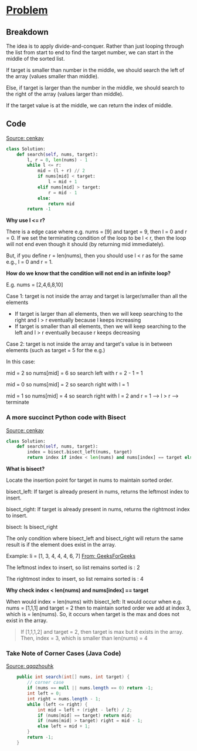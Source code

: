 # [Problem](https://leetcode.com/problems/binary-search/)

## Breakdown

The idea is to apply divide-and-conquer. Rather than just looping through the list from start to end to find the target number, we can start in the middle of the sorted list. 

If target is smaller than number in the middle, we should search the left of the array (values smaller than middle). 

Else, if target is larger than the number in the middle, we should search to the right of the array (values larger than middle). 

If the target value is at the middle, we can return the index of middle.

## Code

[Source: cenkay](https://leetcode.com/problems/binary-search/discuss/148840/Python-typical-solutions-beat-100)
```python
class Solution:
    def search(self, nums, target):
        l, r = 0, len(nums) - 1
        while l <= r:
            mid = (l + r) // 2
            if nums[mid] < target:
                l = mid + 1
            elif nums[mid] > target:
                r = mid - 1
            else:
                return mid
        return -1
```

**Why use l <= r?**

There is a edge case where e.g. nums = [9] and target = 9, then l = 0 and r = 0. If we set the terminating condition of the loop to be l < r, then the loop will not end even though it should (by returning mid immediately).

But, if you define r = len(nums), then you should use l < r as for the same e.g., l = 0 and r = 1.

**How do we know that the condition will not end in an infinite loop?**

E.g. nums = [2,4,6,8,10]

Case 1: target is not inside the array and target is larger/smaller than all the elements
* If target is larger than all elements, then we will keep searching to the right and l > r eventually because l keeps increasing
* If target is smaller than all elements, then we will keep searching to the left and l > r eventually because r keeps decreasing

Case 2: target is not inside the array and target's value is in between elements (such as target = 5 for the e.g.)

In this case:

mid = 2 so nums[mid] = 6 so search left with r = 2 - 1 = 1

mid = 0 so nums[mid] = 2 so search right with l = 1

mid = 1 so nums[mid] = 4 so search right with l = 2 and r = 1 --> l > r --> terminate


### A more succinct Python code with Bisect

[Source: cenkay](https://leetcode.com/problems/binary-search/discuss/148840/Python-typical-solutions-beat-100)
```python
class Solution:
    def search(self, nums, target):
        index = bisect.bisect_left(nums, target)
        return index if index < len(nums) and nums[index] == target else -1
```
**What is bisect?**

Locate the insertion point for target in nums to maintain sorted order. 

bisect_left: If target is already present in nums, returns the leftmost index to insert.

bisect_right: If target is already present in nums, returns the rightmost index to insert.

bisect: Is bisect_right

The only condition where bisect_left and bisect_right will return the same result is if the element does exist in the array.

Example: li = [1, 3, 4, 4, 4, 6, 7] [From: GeeksForGeeks](https://www.geeksforgeeks.org/bisect-algorithm-functions-in-python/)

The leftmost index to insert, so list remains sorted is  : 2

The rightmost index to insert, so list remains sorted is  : 4

**Why check index < len(nums) and nums[index] == target**

When would index = len(nums) with bisect_left: It would occur when e.g. nums = [1,1,1] and target = 2 then to maintain sorted order we add at index 3, which is = len(nums). So, it occurs when target is the max and does not exist in the array.
> If [1,1,1,2] and target = 2, then target is max but it exists in the array. Then, index = 3, which is smaller than len(nums) = 4

### Take Note of Corner Cases (Java Code)

[Source: qqqzhouhk](https://leetcode.com/problems/binary-search/discuss/151320/concise-Java-solution-beats-100)
```java
    public int search(int[] nums, int target) {
        // corner case
        if (nums == null || nums.length == 0) return -1;
        int left = 0;
        int right = nums.length - 1;
        while (left <= right) {
            int mid = left + (right - left) / 2;
            if (nums[mid] == target) return mid;
            if (nums[mid] > target) right = mid - 1;
            else left = mid + 1;
        }
        return -1;
    }
```



